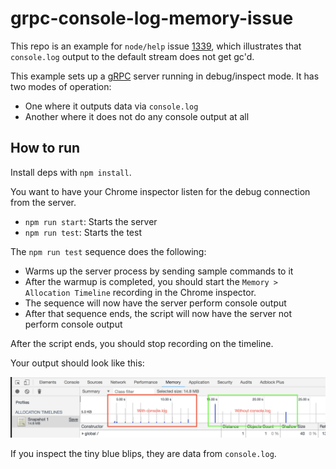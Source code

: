 # grpc-console-log-memory-issue

This repo is an example for `node/help` issue [1339](https://github.com/nodejs/help/issues/1339),
which illustrates that `console.log` output to the default stream does not get gc'd.

This example sets up a [gRPC](https://grpc.io/) server running in debug/inspect mode. It has two modes of operation:

- One where it outputs data via `console.log`
- Another where it does not do any console output at all

## How to run

Install deps with `npm install`.

You want to have your Chrome inspector listen for the debug connection from the server.

- `npm run start`: Starts the server
- `npm run test`: Starts the test

The `npm run test` sequence does the following:

- Warms up the server process by sending sample commands to it
- After the warmup is completed, you should start the `Memory > Allocation Timeline` recording in the
Chrome inspector.
- The sequence will now have the server perform console output
- After that sequence ends, the script will now have the server not perform console output

After the script ends, you should stop recording on the timeline.

Your output should look like this:

![timeline](https://github.com/theogravity/grpc-console-log-memory-issue/blob/master/timeline.png?raw=true)

If you inspect the tiny blue blips, they are data from `console.log`.
